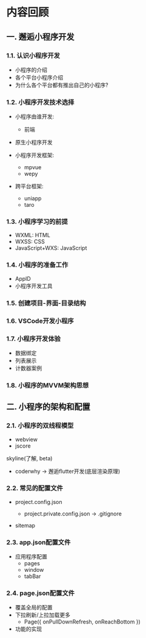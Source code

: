# 内容回顾

## 一. 邂逅小程序开发

### 1.1. 认识小程序开发

* 小程序的介绍
* 各个平台小程序介绍
* 为什么各个平台都有推出自己的小程序?



### 1.2. 小程序开发技术选择

* 小程序由谁开发:
  * 前端

* 原生小程序开发
* 小程序开发框架:
  * mpvue
  * wepy
* 跨平台框架:
  * uniapp
  * taro



### 1.3. 小程序学习的前提

* WXML: HTML
* WXSS: CSS
* JavaScript+WXS: JavaScript





### 1.4. 小程序的准备工作

* AppID
* 小程序开发工具





### 1.5. 创建项目-界面-目录结构







### 1.6. VSCode开发小程序





### 1.7. 小程序开发体验

* 数据绑定
* 列表展示
* 计数器案例



### 1.8. 小程序的MVVM架构思想





## 二. 小程序的架构和配置

### 2.1. 小程序的双线程模型

* webview
* jscore

skyline(了解, beta)

* coderwhy -> 邂逅flutter开发(底层渲染原理)





### 2.2. 常见的配置文件

* project.config.json
  * project.private.config.json -> .gitignore

* sitemap





### 2.3. app.json配置文件

* 应用程序配置
  * pages
  * window
  * tabBar



### 2.4. page.json配置文件

* 覆盖全局的配置
* 下拉刷新/上拉加载更多
  * Page({ onPullDownRefresh, onReachBottom })
* 功能的实现



















